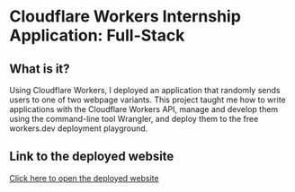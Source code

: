 # Cloudflare Workers Internship Application: Full-Stack

## What is it?

Using Cloudflare Workers, I deployed an application that randomly sends users to one of two webpage variants. This project taught me how to write applications with the Cloudflare Workers API, manage and develop them using the command-line tool Wrangler, and deploy them to the free workers.dev deployment playground.

## Link to the deployed website

[Click here to open the deployed website](https://webpage-randomizer.rakshit-kumar.workers.dev/)
